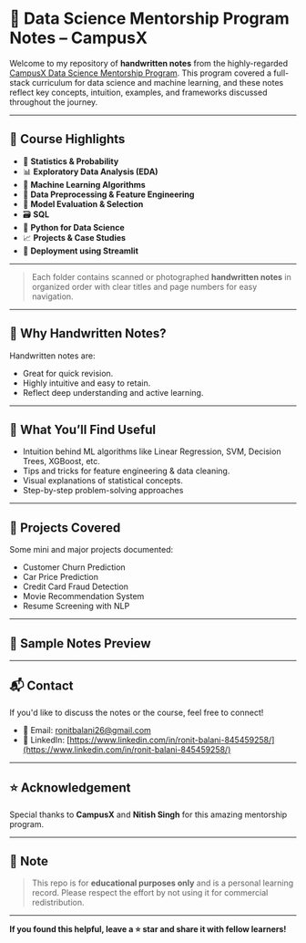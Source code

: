 # 📓 Data Science Mentorship Program Notes – CampusX

Welcome to my repository of **handwritten notes** from the highly-regarded [CampusX Data Science Mentorship Program](https://learnwith.campusx.in/). This program covered a full-stack curriculum for data science and machine learning, and these notes reflect key concepts, intuition, examples, and frameworks discussed throughout the journey.

---

## 🧠 Course Highlights

* 🧮 **Statistics & Probability**
* 📊 **Exploratory Data Analysis (EDA)**
* 🔢 **Machine Learning Algorithms**
* 🧼 **Data Preprocessing & Feature Engineering**
* 🧪 **Model Evaluation & Selection**
* 🗃️ **SQL**
* 🐍 **Python for Data Science**
* 📈 **Projects & Case Studies**
* 📁 **Deployment using Streamlit**

---

> Each folder contains scanned or photographed **handwritten notes** in organized order with clear titles and page numbers for easy navigation.

---

## 📌 Why Handwritten Notes?

Handwritten notes are:

* Great for quick revision.
* Highly intuitive and easy to retain.
* Reflect deep understanding and active learning.

---

## 🌟 What You’ll Find Useful

* Intuition behind ML algorithms like Linear Regression, SVM, Decision Trees, XGBoost, etc.
* Tips and tricks for feature engineering & data cleaning.
* Visual explanations of statistical concepts.
* Step-by-step problem-solving approaches

---

## 🚀 Projects Covered

Some mini and major projects documented:

* Customer Churn Prediction
* Car Price Prediction
* Credit Card Fraud Detection
* Movie Recommendation System
* Resume Screening with NLP

---

## 📝 Sample Notes Preview

---

## 📬 Contact

If you'd like to discuss the notes or the course, feel free to connect!

* 📧 Email: [ronitbalani26@gmail.com](mailto:ronitbalani26@gmail.com)
* 🔗 LinkedIn: [https://www.linkedin.com/in/ronit-balani-845459258/](https://www.linkedin.com/in/ronit-balani-845459258/)

---

## ⭐ Acknowledgement

Special thanks to **CampusX** and **Nitish Singh** for this amazing mentorship program.

---

## 📌 Note

> This repo is for **educational purposes only** and is a personal learning record. Please respect the effort by not using it for commercial redistribution.

---

**If you found this helpful, leave a ⭐ star and share it with fellow learners!**

